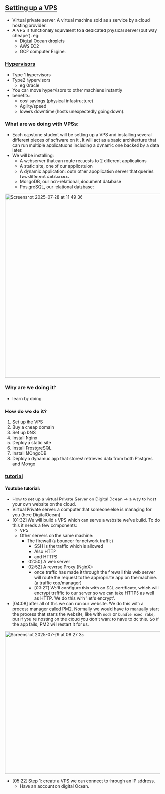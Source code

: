 ## [Setting up a VPS](https://3.basecamp.com/3695031/buckets/42750717/todos/8783061488)
- Virtual private server. A virtual machine sold as a service by a cloud hosting provider.
- A VPS is functionaly equivalent to a dedicated physical server (but way cheaper). eg:
  -  Digital Ocean droplets
  -  AWS EC2
  -  GCP computer Engine.
### [Hypervisors](https://www.ibm.com/think/topics/hypervisors)
- Type 1 hypervisors
- Type2 hypervisors
  - eg Oracle
- You can move hypervisors to other machiens instantly
- benefits:
  - cost savings (physical infastructure)
  - Agility/speed
  - lowers downtime (hosts unexpectedly going down).
### What are we doing with VPSs:
- Each capstone student will be setting up a  VPS and installing several different pieces of software on it . It will act as a basic architecture that can run multiple applicatuons including a dynamic one backed by a data later.
- We will be installing:
  - A webserver that can route requests to 2 different applications
  - A static site, one of our applicatuion
  - A dynamic application: outn other apoplication server that queries two different databases.
  - MongoDB, our non-relational, document database
  - PostgreSQL, our relational database:

<img width="665" height="598" alt="Screenshot 2025-07-28 at 11 49 36" src="https://github.com/user-attachments/assets/5191b973-7a22-4b52-b9ea-083023b5a3c3" />

### Why are we doing it?

- learn by doing

### How do we do it?

1. Set up the VPS
2. Buy a cheap domain
3. Set up DNS
4. Install Nginx
5. Deploy a static site
6. Install ProstgreSQL
7. Install MOngoDB
8. Deploy a dynamuc app that stores/ retrieves data from both Postgres and Mongo

### [tutorial](https://launchschool.com/gists/79b8e672)

#### Youtube tutorial:

- How to set up a virtual Private Server on Digital Ocean -> a way to host your own website on the cloud.
- Virtual Private server: a computer that someone else is managing for you (here DigitalOcean)
- [01:32] We will build a VPS which can serve a website we've build. To do this it needs a few components:
  - VPS
  - Other servers on the same machine:
    - The firewall (a bouncer for network traffic)
      - SSH is the traffic which is allowed
      - Also HTTP
      - and HTTPS
    - [02:50] A web server
    - [02:52] A reverse Proxy (NginX):
      -  once traffic has made it through the firewall this web server will route the request to the appropriate app on the machine. (a traffic cop/manager)
      -  [03:27] We'll configure this with an SSL certificate, which will encrypt trafffic to our server so we can take HTTPS as well as HTTP. We do this with 'let's encrypt'.
-  [04:08] after all of this we can run our website. We do this with a process manager called PM2. Normally we would have to manually start the process that starts the website, like with `node` or `bundle exec rake`, but if you're hosting on the cloud you don't want to have to do this. So if the app fails, PM2 will restart it for us.

<img width="823" height="464" alt="Screenshot 2025-07-29 at 08 27 35" src="https://github.com/user-attachments/assets/c9ce199d-4a0a-4e93-9170-e2f989271118" />

- [05:22] Step 1: create a VPS we can connect to through an IP address.
  - Have an account on digital Ocean.
